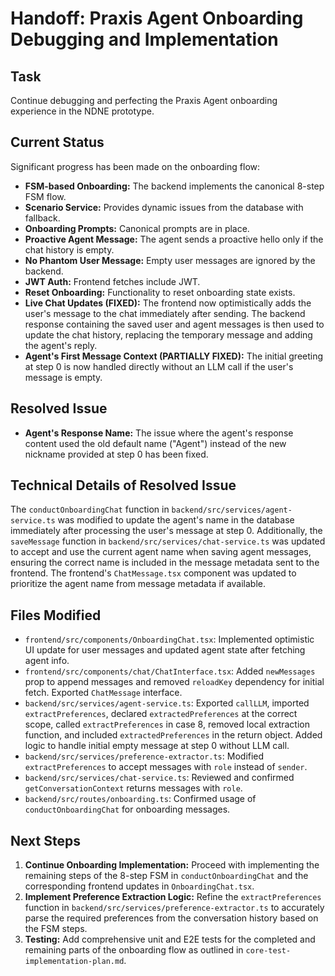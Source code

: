 # Handoff: Praxis Agent Onboarding Debugging and Implementation

## Task

Continue debugging and perfecting the Praxis Agent onboarding experience in the NDNE prototype.

## Current Status

Significant progress has been made on the onboarding flow:

*   **FSM-based Onboarding:** The backend implements the canonical 8-step FSM flow.
*   **Scenario Service:** Provides dynamic issues from the database with fallback.
*   **Onboarding Prompts:** Canonical prompts are in place.
*   **Proactive Agent Message:** The agent sends a proactive hello only if the chat history is empty.
*   **No Phantom User Message:** Empty user messages are ignored by the backend.
*   **JWT Auth:** Frontend fetches include JWT.
*   **Reset Onboarding:** Functionality to reset onboarding state exists.
*   **Live Chat Updates (FIXED):** The frontend now optimistically adds the user's message to the chat immediately after sending. The backend response containing the saved user and agent messages is then used to update the chat history, replacing the temporary message and adding the agent's reply.
*   **Agent's First Message Context (PARTIALLY FIXED):** The initial greeting at step 0 is now handled directly without an LLM call if the user's message is empty.

## Resolved Issue

*   **Agent's Response Name:** The issue where the agent's response content used the old default name ("Agent") instead of the new nickname provided at step 0 has been fixed.

## Technical Details of Resolved Issue

The `conductOnboardingChat` function in `backend/src/services/agent-service.ts` was modified to update the agent's name in the database immediately after processing the user's message at step 0. Additionally, the `saveMessage` function in `backend/src/services/chat-service.ts` was updated to accept and use the current agent name when saving agent messages, ensuring the correct name is included in the message metadata sent to the frontend. The frontend's `ChatMessage.tsx` component was updated to prioritize the agent name from message metadata if available.

## Files Modified

*   `frontend/src/components/OnboardingChat.tsx`: Implemented optimistic UI update for user messages and updated agent state after fetching agent info.
*   `frontend/src/components/chat/ChatInterface.tsx`: Added `newMessages` prop to append messages and removed `reloadKey` dependency for initial fetch. Exported `ChatMessage` interface.
*   `backend/src/services/agent-service.ts`: Exported `callLLM`, imported `extractPreferences`, declared `extractedPreferences` at the correct scope, called `extractPreferences` in case 8, removed local extraction function, and included `extractedPreferences` in the return object. Added logic to handle initial empty message at step 0 without LLM call.
*   `backend/src/services/preference-extractor.ts`: Modified `extractPreferences` to accept messages with `role` instead of `sender`.
*   `backend/src/services/chat-service.ts`: Reviewed and confirmed `getConversationContext` returns messages with `role`.
*   `backend/src/routes/onboarding.ts`: Confirmed usage of `conductOnboardingChat` for onboarding messages.

## Next Steps

1.  **Continue Onboarding Implementation:** Proceed with implementing the remaining steps of the 8-step FSM in `conductOnboardingChat` and the corresponding frontend updates in `OnboardingChat.tsx`.
2.  **Implement Preference Extraction Logic:** Refine the `extractPreferences` function in `backend/src/services/preference-extractor.ts` to accurately parse the required preferences from the conversation history based on the FSM steps.
3.  **Testing:** Add comprehensive unit and E2E tests for the completed and remaining parts of the onboarding flow as outlined in `core-test-implementation-plan.md`.